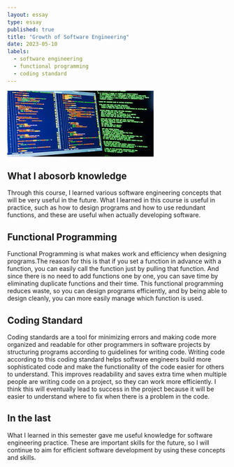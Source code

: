 ```yaml
---
layout: essay
type: essay
published: true
title: "Growth of Software Engineering"
date: 2023-05-10
labels:
  - software engineering
  - functional programming
  - coding standard
---
```


<img class="img-fluid" src="../img/program.jpeg">

## What I abosorb knowledge

Through this course, I learned various software engineering concepts that will be very useful in the future. What I learned in this course is useful in practice, such as how to design programs and how to use redundant functions, and these are useful when actually developing software.

## Functional Programming

Functional Programming is what makes work and efficiency when designing programs.The reason for this is that if you set a function in advance with a function, you can easily call the function just by pulling that function. And since there is no need to add functions one by one, you can save time by eliminating duplicate functions and their time. This functional programming reduces waste, so you can design programs efficiently, and by being able to design cleanly, you can more easily manage which function is used.

## Coding Standard

Coding standards are a tool for minimizing errors and making code more organized and readable for other programmers in software projects by structuring programs according to guidelines for writing code. Writing code according to this coding standard helps software engineers build more sophisticated code and make the functionality of the code easier for others to understand. This improves readability and saves extra time when multiple people are writing code on a project, so they can work more efficiently. I think this will eventually lead to success in the project because it will be easier to understand where to fix when there is a problem in the code.

## In the last

What I learned in this semester gave me useful knowledge for software engineering practice. These are important skills for the future, so I will continue to aim for efficient software development by using these concepts and skills.
